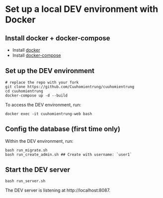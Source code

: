 # Set up a local DEV environment with Docker

## Install docker + docker-compose

- Install [docker](https://docs.docker.com/engine/install/)
- Install [docker-compose](https://docs.docker.com/compose/install/)

## Set up the DEV environment

```shell
# replace the repo with your fork
git clone https://github.com/Cuuhomientrung/cuuhomientrung
cd cuuhomientrung
docker-compose up -d --build
```

To access the DEV environment, run:

```shell
docker exec -it cuuhomientrung-web bash
```

## Config the database (first time only)

Within the DEV environment, run:

```shell
bash run_migrate.sh
bash run_create_admin.sh ## Create with username: `user1`
```

## Start the DEV server

```shell
bash run_server.sh
```

The DEV server is listening at http://localhost:8087.

